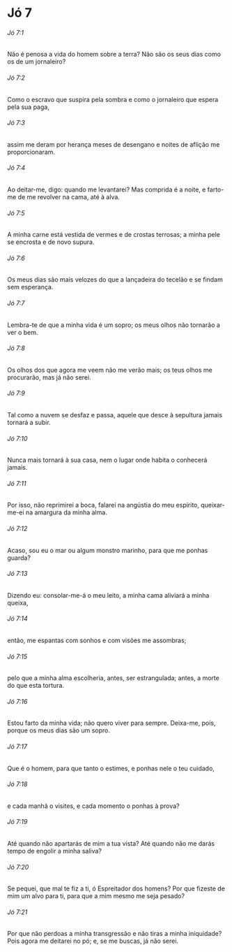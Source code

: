# Jó 7

###### Jó 7:1

Não é penosa a vida do homem sobre a terra? Não são os seus dias como os de um jornaleiro?

###### Jó 7:2

Como o escravo que suspira pela sombra e como o jornaleiro que espera pela sua paga,

###### Jó 7:3

assim me deram por herança meses de desengano e noites de aflição me proporcionaram.

###### Jó 7:4

Ao deitar-me, digo: quando me levantarei? Mas comprida é a noite, e farto-me de me revolver na cama, até à alva.

###### Jó 7:5

A minha carne está vestida de vermes e de crostas terrosas; a minha pele se encrosta e de novo supura.

###### Jó 7:6

Os meus dias são mais velozes do que a lançadeira do tecelão e se findam sem esperança.

###### Jó 7:7

Lembra-te de que a minha vida é um sopro; os meus olhos não tornarão a ver o bem.

###### Jó 7:8

Os olhos dos que agora me veem não me verão mais; os teus olhos me procurarão, mas já não serei.

###### Jó 7:9

Tal como a nuvem se desfaz e passa, aquele que desce à sepultura jamais tornará a subir.

###### Jó 7:10

Nunca mais tornará à sua casa, nem o lugar onde habita o conhecerá jamais.

###### Jó 7:11

Por isso, não reprimirei a boca, falarei na angústia do meu espírito, queixar-me-ei na amargura da minha alma.

###### Jó 7:12

Acaso, sou eu o mar ou algum monstro marinho, para que me ponhas guarda?

###### Jó 7:13

Dizendo eu: consolar-me-á o meu leito, a minha cama aliviará a minha queixa,

###### Jó 7:14

então, me espantas com sonhos e com visões me assombras;

###### Jó 7:15

pelo que a minha alma escolheria, antes, ser estrangulada; antes, a morte do que esta tortura.

###### Jó 7:16

Estou farto da minha vida; não quero viver para sempre. Deixa-me, pois, porque os meus dias são um sopro.

###### Jó 7:17

Que é o homem, para que tanto o estimes, e ponhas nele o teu cuidado,

###### Jó 7:18

e cada manhã o visites, e cada momento o ponhas à prova?

###### Jó 7:19

Até quando não apartarás de mim a tua vista? Até quando não me darás tempo de engolir a minha saliva?

###### Jó 7:20

Se pequei, que mal te fiz a ti, ó Espreitador dos homens? Por que fizeste de mim um alvo para ti, para que a mim mesmo me seja pesado?

###### Jó 7:21

Por que não perdoas a minha transgressão e não tiras a minha iniquidade? Pois agora me deitarei no pó; e, se me buscas, já não serei.

